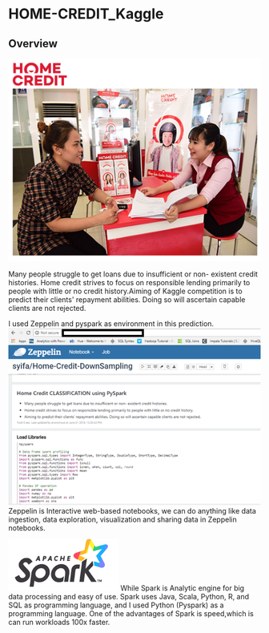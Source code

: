# HOME-CREDIT_Kaggle

## Overview

![alt text](https://github.com/elsyifa/HOME-CREDIT_Kaggle/blob/master/Images/HomeCredit.png)

Many people struggle to get loans due to insufficient or non- existent credit histories. Home credit strives to focus on responsible lending primarily to people with little or no credit history.Aiming of Kaggle competition is to predict their clients' repayment abilities. Doing so will ascertain capable clients are not rejected.

I used Zeppelin and pyspark as environment in this prediction. 
![alt text](https://github.com/elsyifa/HOME-CREDIT_Kaggle/blob/master/Images/Zeppelin.png)
Zeppelin is Interactive web-based notebooks, we can do anything like data ingestion, data exploration, visualization and sharing data in Zeppelin notebooks.

![alt text](https://github.com/elsyifa/HOME-CREDIT_Kaggle/blob/master/Images/Spark.png)
While Spark is Analytic engine for big data processing and easy of use. Spark uses Java, Scala, Python, R, and SQL as programming language, and I used Python (Pyspark) as a programming language. One of the advantages of Spark is speed,which is can run workloads 100x faster.



